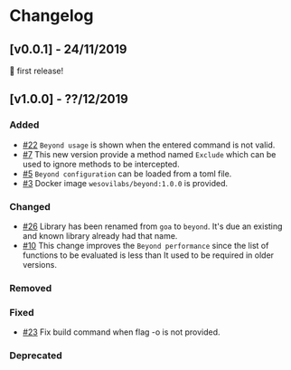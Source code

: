 # Changelog

## [v0.0.1] - 24/11/2019 

🎉 first release!

## [v1.0.0] - ??/12/2019

### Added
- [#22](https://github.com/wesovilabs/beyond/issues/22) `Beyond usage` is
shown when the entered command is not valid. 
- [#7](https://github.com/wesovilabs/beyond/issues/7) This new version provide a method named `Exclude`
which can be used to ignore methods to be intercepted.
- [#5](https://github.com/wesovilabs/beyond/issues/5) `Beyond configuration` can be loaded from a
toml file.  
- [#3](https://github.com/wesovilabs/beyond/issues?q=is%3Aissue+is%3Aclosed+milestone%3Av0.0.2+label%3Aenhancement)
Docker image `wesovilabs/beyond:1.0.0` is provided.

### Changed
- [#26](https://github.com/wesovilabs/beyond/issues/26) Library has been renamed from `goa` to `beyond`. 
It's due an existing and known library already had that name.
- [#10](https://github.com/wesovilabs/beyond/issues/10) This change improves the `Beyond performance` since
the list of functions to be evaluated is less than It used to be required in older versions.

### Removed

### Fixed
- [#23](https://github.com/wesovilabs/beyond/issues/23) Fix build command when flag -o is not provided.


### Deprecated

 
